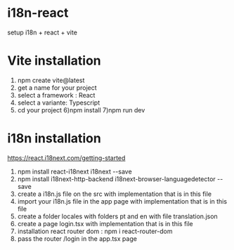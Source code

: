 # i18n-react
setup i18n + react + vite

# Vite installation

1) npm create vite@latest
2) get a name for your project
3) select a framework : React
4) select a variante: Typescript
5) cd your project
6)npm install
7)npm run dev

# i18n installation
https://react.i18next.com/getting-started

1) npm install react-i18next i18next --save
2) npm install i18next-http-backend i18next-browser-languagedetector --save
3) create a i18n.js file on the src with implementation that is in this file
4) import your i18n.js file in the app page with implementation that is in this file
5) create a folder locales with folders pt and en with file translation.json 
6) create a page login.tsx with implementation that is in this file
7) installation react router dom : npm i react-router-dom
8) pass the router /login in the app.tsx page
